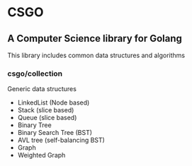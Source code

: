 # CSGO
## A Computer Science library for Golang
This library includes common data structures and algorithms

### csgo/collection
Generic data structures
* LinkedList (Node based)
* Stack (slice based)
* Queue (slice based)
* Binary Tree
* Binary Search Tree (BST)
* AVL tree (self-balancing BST)
* Graph
* Weighted Graph
